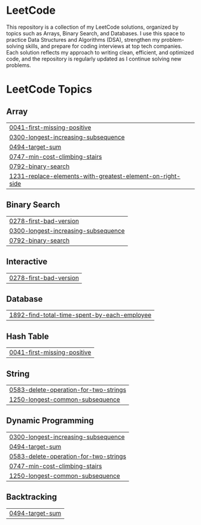 # LeetCode
This repository is a collection of my LeetCode solutions, organized by topics such as Arrays, Binary Search, and Databases. I use this space to practice Data Structures and Algorithms (DSA), strengthen my problem-solving skills, and prepare for coding interviews at top tech companies. Each solution reflects my approach to writing clean, efficient, and optimized code, and the repository is regularly updated as I continue solving new problems.

<!---LeetCode Topics Start-->
# LeetCode Topics
## Array
|  |
| ------- |
| [0041-first-missing-positive](https://github.com/teenudeekshith982-ctrl/LeetCode/tree/master/0041-first-missing-positive) |
| [0300-longest-increasing-subsequence](https://github.com/teenudeekshith982-ctrl/LeetCode/tree/master/0300-longest-increasing-subsequence) |
| [0494-target-sum](https://github.com/teenudeekshith982-ctrl/LeetCode/tree/master/0494-target-sum) |
| [0747-min-cost-climbing-stairs](https://github.com/teenudeekshith982-ctrl/LeetCode/tree/master/0747-min-cost-climbing-stairs) |
| [0792-binary-search](https://github.com/teenudeekshith982-ctrl/LeetCode/tree/master/0792-binary-search) |
| [1231-replace-elements-with-greatest-element-on-right-side](https://github.com/teenudeekshith982-ctrl/LeetCode/tree/master/1231-replace-elements-with-greatest-element-on-right-side) |
## Binary Search
|  |
| ------- |
| [0278-first-bad-version](https://github.com/teenudeekshith982-ctrl/LeetCode/tree/master/0278-first-bad-version) |
| [0300-longest-increasing-subsequence](https://github.com/teenudeekshith982-ctrl/LeetCode/tree/master/0300-longest-increasing-subsequence) |
| [0792-binary-search](https://github.com/teenudeekshith982-ctrl/LeetCode/tree/master/0792-binary-search) |
## Interactive
|  |
| ------- |
| [0278-first-bad-version](https://github.com/teenudeekshith982-ctrl/LeetCode/tree/master/0278-first-bad-version) |
## Database
|  |
| ------- |
| [1892-find-total-time-spent-by-each-employee](https://github.com/teenudeekshith982-ctrl/LeetCode/tree/master/1892-find-total-time-spent-by-each-employee) |
## Hash Table
|  |
| ------- |
| [0041-first-missing-positive](https://github.com/teenudeekshith982-ctrl/LeetCode/tree/master/0041-first-missing-positive) |
## String
|  |
| ------- |
| [0583-delete-operation-for-two-strings](https://github.com/teenudeekshith982-ctrl/LeetCode/tree/master/0583-delete-operation-for-two-strings) |
| [1250-longest-common-subsequence](https://github.com/teenudeekshith982-ctrl/LeetCode/tree/master/1250-longest-common-subsequence) |
## Dynamic Programming
|  |
| ------- |
| [0300-longest-increasing-subsequence](https://github.com/teenudeekshith982-ctrl/LeetCode/tree/master/0300-longest-increasing-subsequence) |
| [0494-target-sum](https://github.com/teenudeekshith982-ctrl/LeetCode/tree/master/0494-target-sum) |
| [0583-delete-operation-for-two-strings](https://github.com/teenudeekshith982-ctrl/LeetCode/tree/master/0583-delete-operation-for-two-strings) |
| [0747-min-cost-climbing-stairs](https://github.com/teenudeekshith982-ctrl/LeetCode/tree/master/0747-min-cost-climbing-stairs) |
| [1250-longest-common-subsequence](https://github.com/teenudeekshith982-ctrl/LeetCode/tree/master/1250-longest-common-subsequence) |
## Backtracking
|  |
| ------- |
| [0494-target-sum](https://github.com/teenudeekshith982-ctrl/LeetCode/tree/master/0494-target-sum) |
<!---LeetCode Topics End-->
